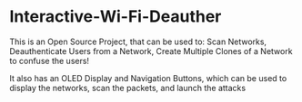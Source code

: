 # Interactive-Wi-Fi-Deauther

This is an Open Source Project, that can be used to: Scan Networks, Deauthenticate Users from a Network, Create Multiple Clones of a Network to confuse the users!

It also has an OLED Display and Navigation Buttons, which can be used to display the networks, scan the packets, and launch the attacks
